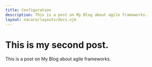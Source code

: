 ```yaml
---
title: Configuration
description: This is a post on My Blog about agile frameworks.
layout: nacara/layouts/docs.njk
---
```


# This is my second post.

This is a post on My Blog about agile frameworks.

